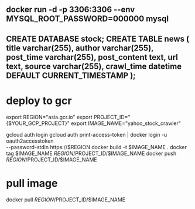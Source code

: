 docker run -d -p 3306:3306 --env MYSQL_ROOT_PASSWORD=000000 mysql
-------------
CREATE DATABASE stock;
CREATE TABLE news (
    title varchar(255),
    author varchar(255),
    post_time varchar(255),
    post_content text,
    url text,
    source varchar(255),
    crawl_time datetime DEFAULT CURRENT_TIMESTAMP
);
-------------
# deploy to gcr
export REGION="asia.gcr.io"
export PROJECT_ID="{$YOUR_GCP_PROJECT}"
export IMAGE_NAME="yahoo_stock_crawler"

gcloud auth login
gcloud auth print-access-token | docker login -u oauth2accesstoken \
--password-stdin https://$REGION
docker build -t $IMAGE_NAME .
docker tag $IMAGE_NAME $REGION/$PROJECT_ID/$IMAGE_NAME
docker push $REGION/$PROJECT_ID/$IMAGE_NAME
# pull image
docker pull $REGION/$PROJECT_ID/$IMAGE_NAME